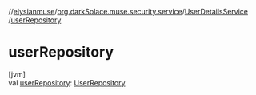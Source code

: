 //[elysianmuse](../../../index.md)/[org.darkSolace.muse.security.service](../index.md)/[UserDetailsService](index.md)
/[userRepository](user-repository.md)

# userRepository

[jvm]\
val [userRepository](user-repository.md): [UserRepository](../../org.darkSolace.muse.user.repository/-user-repository/index.md)
